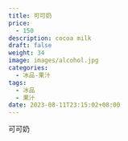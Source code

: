 ```yaml
---
title: 可可奶
price:
  - 150
description: cocoa milk
draft: false
weight: 34
image: images/alcohol.jpg
categories:
  - 冰品-果汁
tags:
  - 冰品
  - 果汁
date: 2023-08-11T23:15:02+08:00
---
```


 可可奶
